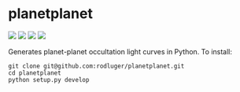 # planetplanet
<p><a href="https://travis-ci.com/rodluger/planetplanet"><img src="https://travis-ci.com/rodluger/planetplanet.svg?token=jABaFLLgJNHTWSqkT7CM&branch=master"/></a>
<a href="https://raw.githubusercontent.com/rodluger/everest/master/LICENSE"><img src="https://img.shields.io/badge/license-GNU-3399ff.svg?style=flat"/></a>
<a href="http://staff.washington.edu/rodluger/planetplanet/index.html"><img src="https://img.shields.io/badge/read-the_paper-ff69b4.svg?style=flat"/></a>
<a href="http://staff.washington.edu/rodluger/planetplanet/index.html"><img src="https://img.shields.io/badge/read-the_docs-blue.svg?style=flat"/></a>
</p>
Generates planet-planet occultation light curves in Python. To install:

```
git clone git@github.com:rodluger/planetplanet.git
cd planetplanet
python setup.py develop
```
